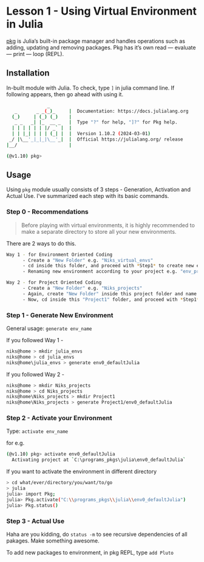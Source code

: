 # Lesson 1 - Using Virtual Environment in Julia

[pkg](https://pkgdocs.julialang.org/v1/environments/) is Julia’s built-in package manager and handles operations such as adding, updating and removing packages. Pkg has it’s own read — evaluate — print — loop (REPL).

## Installation

In-built module with Julia. To check, type `]` in julia command line. If following appears, then go ahead with using it.

```bash
               _
   _       _ _(_)_     |  Documentation: https://docs.julialang.org
  (_)     | (_) (_)    |
   _ _   _| |_  __ _   |  Type "?" for help, "]?" for Pkg help.
  | | | | | | |/ _` |  |
  | | |_| | | | (_| |  |  Version 1.10.2 (2024-03-01)
 _/ |\__'_|_|_|\__'_|  |  Official https://julialang.org/ release
|__/                   |

(@v1.10) pkg>
```

## Usage

Using `pkg` module usually consists of 3 steps - Generation, Activation and Actual Use. I've summarized each step with its basic commands.

### Step 0 - Recommendations

> Before playing with virtual environments, it is highly recommended to make a separate directory to store all your new environments.

There are 2 ways to do this.

```bash
Way 1 - for Environment Oriented Coding
      - Create a "New Folder" e.g. "Niks_virtual_envs"
      - cd inside this folder, and proceed with *Step1* to create new environments here.
      - Renaming new environment according to your project e.g. "env_proj1" is recommended.

Way 2 - for Project Oriented Coding
      - Create a "New Folder" e.g. "Niks_projects"
      - Again, create "New Folder" inside this project folder and name it for e.g. "Project1"
      - Now, cd inside this "Project1" folder, and proceed with *Step1* to create new environment here.
```

### Step 1 - Generate New Environment

General usage: `generate env_name`

If you followed Way 1 - 
```bash
niks@home > mkdir julia_envs
niks@home > cd julia_envs
niks@home\julia_envs > generate env0_defaultJulia
```
If you followed Way 2 - 
```bash
niks@home > mkdir Niks_projects
niks@home > cd Niks_projects
niks@home\Niks_projects > mkdir Project1
niks@home\Niks_projects > generate Project1/env0_defaultJulia
```

### Step 2 - Activate your Environment

Type: `activate env_name`

for e.g.
```bash
(@v1.10) pkg> activate env0_defaultJulia
  Activating project at `C:\programs_pkgs\julia\env0_defaultJulia`
```

If you want to activate the environment in different directory
```bash
> cd what/ever/directory/you/want/to/go
> julia
julia> import Pkg;
julia> Pkg.activate("C:\\programs_pkgs\\julia\\env0_defaultJulia")
julia> Pkg.status()
```

### Step 3 - Actual Use

Haha are you kidding, do `status -m` to see recursive dependencies of all pakages. Make something awesome.

To add new packages to environment, in pkg REPL, type `add Pluto`
